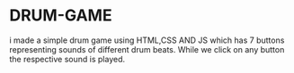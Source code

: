 # DRUM-GAME
i made a simple drum game using HTML,CSS AND JS which has 7 buttons representing sounds of different drum beats. While we click on any button the respective sound is played.
